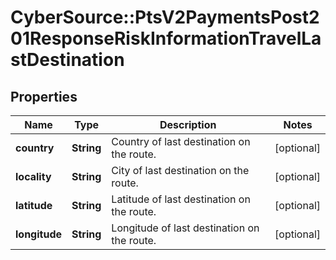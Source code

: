 # CyberSource::PtsV2PaymentsPost201ResponseRiskInformationTravelLastDestination

## Properties
Name | Type | Description | Notes
------------ | ------------- | ------------- | -------------
**country** | **String** | Country of last destination on the route. | [optional] 
**locality** | **String** | City of last destination on the route. | [optional] 
**latitude** | **String** | Latitude of last destination on the route. | [optional] 
**longitude** | **String** | Longitude of last destination on the route. | [optional] 


